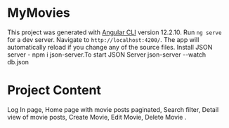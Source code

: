 # MyMovies

This project was generated with [Angular CLI](https://github.com/angular/angular-cli) version 12.2.10.
Run `ng serve` for a dev server. Navigate to `http://localhost:4200/`. The app will automatically reload if you change any of the source files.
Install JSON server - npm i json-server.To start JSON Server json-server --watch db.json

# Project Content
 Log In page,
 Home page with movie posts paginated,
 Search filter,
 Detail view of movie posts,
 Create Movie,
 Edit Movie,
 Delete Movie .
 


